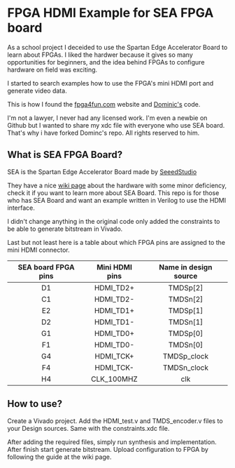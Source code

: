 # FPGA HDMI Example for SEA FPGA board

As a school project I deceided to use the Spartan Edge Accelerator Board to learn about FPGAs. I liked the hardwer because it gives so many opportunities for beginners, 
and the idea behind FPGAs to configure hardware on field was exciting.

I started to search examples how to use the FPGA's mini HDMI port and generate video data. 

This is how I found the [fpga4fun.com](https://www.fpga4fun.com/) website and [Dominic's](https://github.com/dominic-meads/HDMI_FPGA) code. 

I'm not a lawyer, I never had any licensed work. I'm even a newbie on Github but I wanted to share my xdc file with everyone who use SEA board. That's why i have forked Dominc's repo. All rights reserved to him.

## What is SEA FPGA Board?

SEA is the Spartan Edge Accelerator Board made by [SeeedStudio](https://www.seeedstudio.com/)

They have a nice [wiki page](https://wiki.seeedstudio.com/Spartan-Edge-Accelerator-Board/) about the hardware with some minor deficiency, check it if you want to learn more about SEA Board. This repo is for those who has SEA Board and want an example written in Verilog to use the HDMI interface.

I didn't change anything in the original code only added the constraints to be able to generate bitstream in Vivado.

Last but not least here is a table about which FPGA pins are assigned to the mini HDMI connector.

| SEA board FPGA pins | Mini HDMI pins | Name in design source |
|:-------------------:|:--------------:|:---------------------:|
| D1		      | HDMI_TD2+      | TMDSp[2]	       |
| C1		      | HDMI_TD2-      | TMDSn[2]	       |
| E2 		      | HDMI_TD1+      | TMDSp[1] 	       |
| D2 		      | HDMI_TD1-      | TMDSn[1]	       |
| G1                  | HDMI_TD0+      | TMDSp[0]	       |
| F1		      | HDMI_TD0-      | TMDSn[0]	       |
| G4		      | HDMI_TCK+      | TMDSp_clock	       |
| F4                  | HDMI_TCK-      | TMDSn_clock	       |
| H4	              | CLK_100MHZ     | clk		       |

## How to use?
Create a Vivado project. Add the HDMI_test.v and TMDS_encoder.v files to your Design sources. 
Same with the constraints.xdc file. 

After adding the required files, simply run synthesis and implementation. After finish start generate bitstream. 
Upload configuration to FPGA by following the guide at the wiki page.
